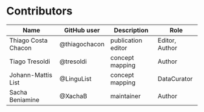 # Contributors

Name | GitHub user | Description| Role
--- | --- | --- | ---
Thiago Costa Chacon | @thiagochacon | publication editor | Editor, Author
Tiago Tresoldi | @tresoldi | concept mapping | Author
Johann-Mattis List | @LinguList | concept mapping | DataCurator
Sacha Beniamine | @XachaB | maintainer | Author
